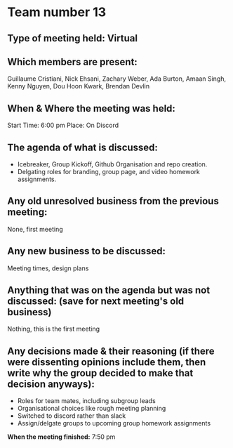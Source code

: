 # Team number 13 

## Type of meeting held: Virtual

## Which members are present:  
Guillaume Cristiani, Nick Ehsani, Zachary Weber, Ada Burton, Amaan Singh, Kenny Nguyen, Dou Hoon Kwark, Brendan Devlin

## When & Where the meeting was held:  
Start Time: 6:00 pm Place: On Discord  

## The agenda of what is discussed:  
- Icebreaker, Group Kickoff, Github Organisation and repo creation. 
- Delgating roles for branding, group page, and video homework assignments.  
  

## Any old unresolved business from the previous meeting:  
None, first meeting  

## Any new business to be discussed:  
Meeting times, design plans  
 
## Anything that was on the agenda but was not discussed: (save for next meeting's old business)    
Nothing, this is the first meeting  

## Any decisions made & their reasoning (if there were dissenting opinions include them, then write why the group decided to make that decision anyways):  
  - Roles for team mates, including subgroup leads
  - Organisational choices like rough meeting planning
  - Switched to discord rather than slack
  - Assign/delgate groups to upcoming group homework assignments

**When the meeting finished:** 7:50 pm
